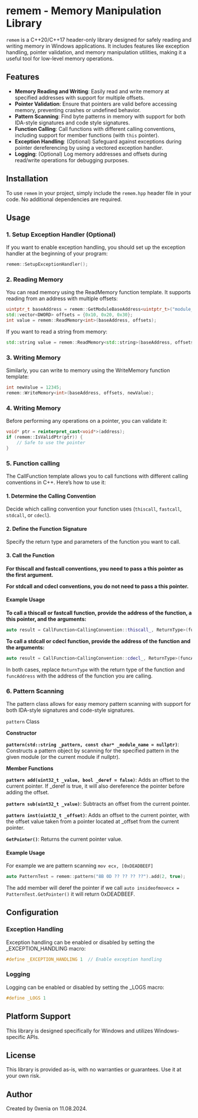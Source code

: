 # remem - Memory Manipulation Library

`remem` is a C++20/C++17 header-only library designed for safely reading and writing memory in Windows applications. It includes features like exception handling, pointer validation, and memory manipulation utilities, making it a useful tool for low-level memory operations.

## Features

- **Memory Reading and Writing**: Easily read and write memory at specified addresses with support for multiple offsets.
- **Pointer Validation**: Ensure that pointers are valid before accessing memory, preventing crashes or undefined behavior.
- **Pattern Scanning**: Find byte patterns in memory with support for both IDA-style signatures and code style signatures.
- **Function Calling**: Call functions with different calling conventions, including support for member functions (with `this` pointer).
- **Exception Handling**: (Optional) Safeguard against exceptions during pointer dereferencing by using a vectored exception handler.
- **Logging**: (Optional) Log memory addresses and offsets during read/write operations for debugging purposes.

## Installation

To use `remem` in your project, simply include the `remem.hpp` header file in your code. No additional dependencies are required.

## Usage

### 1. Setup Exception Handler (Optional)

If you want to enable exception handling, you should set up the exception handler at the beginning of your program:

```cpp
remem::SetupExceptionHandler();
```

### 2. Reading Memory

You can read memory using the ReadMemory function template. It supports reading from an address with multiple offsets:

```cpp
uintptr_t baseAddress = remem::GetModuleBaseAddress<uintptr_t>("module_name.exe");
std::vector<DWORD> offsets = {0x10, 0x20, 0x30};
int value = remem::ReadMemory<int>(baseAddress, offsets);
```

If you want to read a string from memory:

```cpp
std::string value = remem::ReadMemory<std::string>(baseAddress, offsets);
```

### 3. Writing Memory

Similarly, you can write to memory using the WriteMemory function template:

```cpp
int newValue = 12345;
remem::WriteMemory<int>(baseAddress, offsets, newValue);
```

### 4. Writing Memory

Before performing any operations on a pointer, you can validate it:

```cpp
void* ptr = reinterpret_cast<void*>(address);
if (remem::IsValidPtr(ptr)) {
    // Safe to use the pointer
}
```

### 5. Function calling

The CallFunction template allows you to call functions with different calling conventions in C++. Here’s how to use it:

#### 1. Determine the Calling Convention

Decide which calling convention your function uses (`thiscall`, `fastcall`, `stdcall`, or `cdecl`).

#### 2. Define the Function Signature

Specify the return type and parameters of the function you want to call.

#### 3. Call the Function

**For thiscall and fastcall conventions, you need to pass a this pointer as the first argument.**

**For stdcall and cdecl conventions, you do not need to pass a this pointer.**

#### Example Usage

**To call a thiscall or fastcall function, provide the address of the function, a this pointer, and the arguments:**

```cpp
auto result = CallFunction<CallingConvention::thiscall_, ReturnType>(funcAddress, thisPointer, arg1, arg2);
```

**To call a stdcall or cdecl function, provide the address of the function and the arguments:**

```cpp
auto result = CallFunction<CallingConvention::cdecl_, ReturnType>(funcAddress, arg1, arg2);
```

In both cases, replace `ReturnType` with the return type of the function and `funcAddress` with the address of the function you are calling.

### 6. Pattern Scanning

The pattern class allows for easy memory pattern scanning with support for both IDA-style signatures and code-style signatures.

`pattern` Class

**Constructor**

**```pattern(std::string _pattern, const char* _module_name = nullptr)```**: Constructs a pattern object by scanning for the specified pattern in the given module (or the current module if nullptr).

**Member Functions**

**```pattern add(uint32_t _value, bool _deref = false)```**: Adds an offset to the current pointer. If _deref is true, it will also dereference the pointer before adding the offset.

**```pattern sub(uint32_t _value)```**: Subtracts an offset from the current pointer.

**```pattern inst(uint32_t _offset)```**: Adds an offset to the current pointer, with the offset value taken from a pointer located at _offset from the current pointer.

**```GetPointer()```**: Returns the current pointer value.

#### Example Usage

For example we are pattern scanning ```mov ecx, [0xDEADBEEF]```

```cpp
auto PatternTest = remem::pattern("8B 0D ?? ?? ?? ??").add(2, true);
```

The add member will deref the pointer if we call ```auto insideofmovecx = PatternTest.GetPointer()``` it will return 0xDEADBEEF.

## Configuration


### Exception Handling

Exception handling can be enabled or disabled by setting the _EXCEPTION_HANDLING macro:

```cpp
#define _EXCEPTION_HANDLING 1  // Enable exception handling
```

### Logging

Logging can be enabled or disabled by setting the _LOGS macro:

```cpp
#define _LOGS 1 
```

## Platform Support

This library is designed specifically for Windows and utilizes Windows-specific APIs.

## License

This library is provided as-is, with no warranties or guarantees. Use it at your own risk.

## Author

Created by 0xenia on 11.08.2024.
